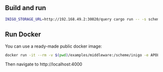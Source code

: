 ## Build and run

```sh
INIGO_STORAGE_URL=http://192.168.49.2:30020/query cargo run -- -s schema.graphql -c router.yaml
```

## Run Docker

You can use a ready-made public docker image:

```sh
docker run -it --rm -v $(pwd)/examples/middleware:/scheme/inigo -e APOLLO_ROUTER_SUPERGRAPH_PATH=/scheme/inigo/schema.graphql -e APOLLO_ROUTER_CONFIG_PATH=/scheme/inigo/router.yaml -p 4000:4000 -p 8088:8088 inigohub/inigo_apollo_router:latest
```

Then navigate to http://localhost:4000
